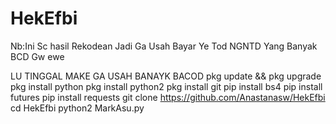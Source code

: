 # HekEfbi
Nb:Ini Sc hasil Rekodean Jadi Ga Usah Bayar Ye Tod NGNTD Yang Banyak BCD Gw ewe

LU TINGGAL MAKE GA USAH BANAYK BACOD 
pkg update && pkg upgrade
pkg install python
pkg install python2
pkg install git
pip install bs4
pip install futures
pip install requests
git clone https://github.com/Anastanasw/HekEfbi
cd HekEfbi
python2 MarkAsu.py

